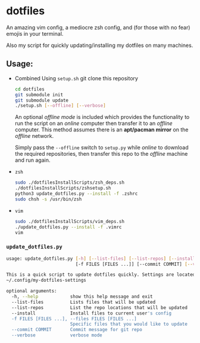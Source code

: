 # dotfiles

An amazing vim config, a mediocre zsh config, and (for those with no fear) emojis in your terminal.

Also my script for quickly updating/installing my dotfiles on many machines.

## Usage:

* Combined Using `setup.sh`
    git clone this repository
    
    ```bash
    cd dotfiles
    git submodule init
    git submodule update
    ./setup.sh [--offline] [--verbose]
    ```

    An optional _offline mode_ is included which provides the functionality to run the script on an 
    _online_ computer then transfer it to an _offline_ computer. This method assumes 
    there is an **apt/pacman mirror** on the _offline_ network. 
    
    Simply pass the `--offline` switch to 
    `setup.py` while _online_ to download the required repositories, then transfer this repo to the 
    _offline_ machine and run again.
    
* `zsh`

    ```bash
    sudo ./dotfilesInstallScripts/zsh_deps.sh
    ./dotfilesInstallScripts/zshsetup.sh
    python3 update_dotfiles.py --install -f .zshrc
    sudo chsh -s /usr/bin/zsh
    ```

* `vim`
    
    ```bash
    sudo ./dotfilesInstallScripts/vim_deps.sh
    ./update_dotfiles.py --install -f .vimrc
    vim
    ```

### `update_dotfiles.py`

```bash
usage: update_dotfiles.py [-h] [--list-files] [--list-repos] [--install]
                          [-f FILES [FILES ...]] [--commit COMMIT] [--verbose]

This is a quick script to update dotfiles quickly. Settings are located in
~/.config/my-dotfiles-settings

optional arguments:
  -h, --help            show this help message and exit
  --list-files          Lists files that will be updated
  --list-repos          List the repo locations that will be updated
  --install             Install files to current user's config
  -f FILES [FILES ...], --files FILES [FILES ...]
                        Specific files that you would like to update
  --commit COMMIT       Commit message for git repo
  --verbose             verbose mode
```
